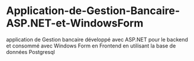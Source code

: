 # Application-de-Gestion-Bancaire-ASP.NET-et-WindowsForm
application de Gestion bancaire développé avec ASP.NET pour le backend et consommé avec Windows Form en Frontend en utilisant la base de données Postgresql 
